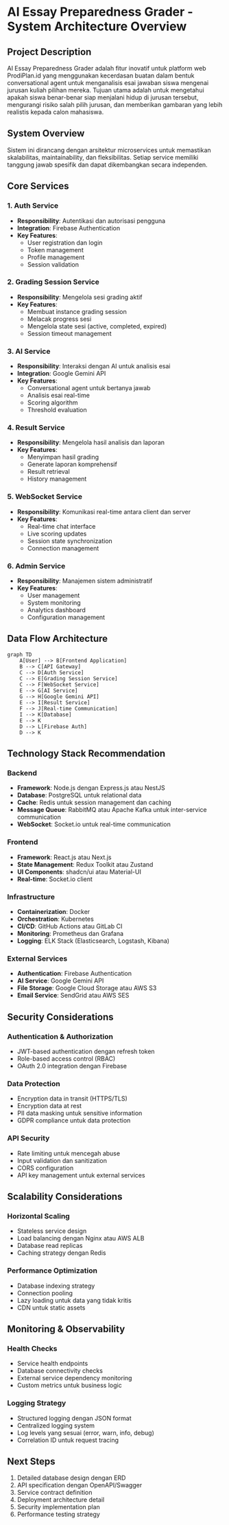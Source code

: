 # AI Essay Preparedness Grader - System Architecture Overview

## Project Description

AI Essay Preparedness Grader adalah fitur inovatif untuk platform web ProdiPlan.id yang menggunakan kecerdasan buatan dalam bentuk conversational agent untuk menganalisis esai jawaban siswa mengenai jurusan kuliah pilihan mereka. Tujuan utama adalah untuk mengetahui apakah siswa benar-benar siap menjalani hidup di jurusan tersebut, mengurangi risiko salah pilih jurusan, dan memberikan gambaran yang lebih realistis kepada calon mahasiswa.

## System Overview

Sistem ini dirancang dengan arsitektur microservices untuk memastikan skalabilitas, maintainability, dan fleksibilitas. Setiap service memiliki tanggung jawab spesifik dan dapat dikembangkan secara independen.

## Core Services

### 1. Auth Service
- **Responsibility**: Autentikasi dan autorisasi pengguna
- **Integration**: Firebase Authentication
- **Key Features**:
  - User registration dan login
  - Token management
  - Profile management
  - Session validation

### 2. Grading Session Service
- **Responsibility**: Mengelola sesi grading aktif
- **Key Features**:
  - Membuat instance grading session
  - Melacak progress sesi
  - Mengelola state sesi (active, completed, expired)
  - Session timeout management

### 3. AI Service
- **Responsibility**: Interaksi dengan AI untuk analisis esai
- **Integration**: Google Gemini API
- **Key Features**:
  - Conversational agent untuk bertanya jawab
  - Analisis esai real-time
  - Scoring algorithm
  - Threshold evaluation

### 4. Result Service
- **Responsibility**: Mengelola hasil analisis dan laporan
- **Key Features**:
  - Menyimpan hasil grading
  - Generate laporan komprehensif
  - Result retrieval
  - History management

### 5. WebSocket Service
- **Responsibility**: Komunikasi real-time antara client dan server
- **Key Features**:
  - Real-time chat interface
  - Live scoring updates
  - Session state synchronization
  - Connection management

### 6. Admin Service
- **Responsibility**: Manajemen sistem administratif
- **Key Features**:
  - User management
  - System monitoring
  - Analytics dashboard
  - Configuration management

## Data Flow Architecture

```mermaid
graph TD
    A[User] --> B[Frontend Application]
    B --> C[API Gateway]
    C --> D[Auth Service]
    C --> E[Grading Session Service]
    C --> F[WebSocket Service]
    E --> G[AI Service]
    G --> H[Google Gemini API]
    E --> I[Result Service]
    F --> J[Real-time Communication]
    I --> K[Database]
    E --> K
    D --> L[Firebase Auth]
    D --> K
```

## Technology Stack Recommendation

### Backend
- **Framework**: Node.js dengan Express.js atau NestJS
- **Database**: PostgreSQL untuk relational data
- **Cache**: Redis untuk session management dan caching
- **Message Queue**: RabbitMQ atau Apache Kafka untuk inter-service communication
- **WebSocket**: Socket.io untuk real-time communication

### Frontend
- **Framework**: React.js atau Next.js
- **State Management**: Redux Toolkit atau Zustand
- **UI Components**: shadcn/ui atau Material-UI
- **Real-time**: Socket.io client

### Infrastructure
- **Containerization**: Docker
- **Orchestration**: Kubernetes
- **CI/CD**: GitHub Actions atau GitLab CI
- **Monitoring**: Prometheus dan Grafana
- **Logging**: ELK Stack (Elasticsearch, Logstash, Kibana)

### External Services
- **Authentication**: Firebase Authentication
- **AI Service**: Google Gemini API
- **File Storage**: Google Cloud Storage atau AWS S3
- **Email Service**: SendGrid atau AWS SES

## Security Considerations

### Authentication & Authorization
- JWT-based authentication dengan refresh token
- Role-based access control (RBAC)
- OAuth 2.0 integration dengan Firebase

### Data Protection
- Encryption data in transit (HTTPS/TLS)
- Encryption data at rest
- PII data masking untuk sensitive information
- GDPR compliance untuk data protection

### API Security
- Rate limiting untuk mencegah abuse
- Input validation dan sanitization
- CORS configuration
- API key management untuk external services

## Scalability Considerations

### Horizontal Scaling
- Stateless service design
- Load balancing dengan Nginx atau AWS ALB
- Database read replicas
- Caching strategy dengan Redis

### Performance Optimization
- Database indexing strategy
- Connection pooling
- Lazy loading untuk data yang tidak kritis
- CDN untuk static assets

## Monitoring & Observability

### Health Checks
- Service health endpoints
- Database connectivity checks
- External service dependency monitoring
- Custom metrics untuk business logic

### Logging Strategy
- Structured logging dengan JSON format
- Centralized logging system
- Log levels yang sesuai (error, warn, info, debug)
- Correlation ID untuk request tracing

## Next Steps

1. Detailed database design dengan ERD
2. API specification dengan OpenAPI/Swagger
3. Service contract definition
4. Deployment architecture detail
5. Security implementation plan
6. Performance testing strategy